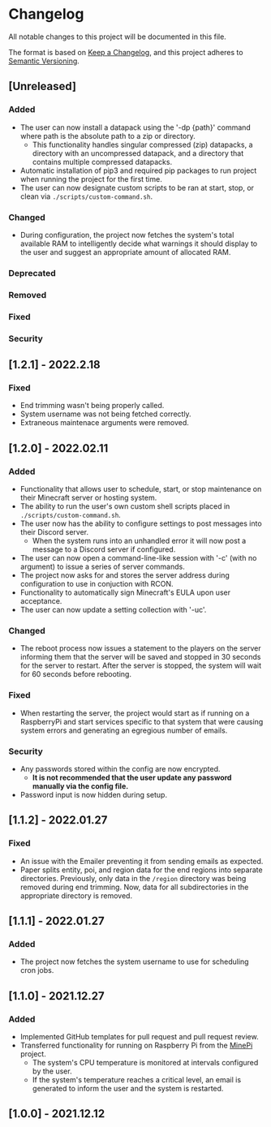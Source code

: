 # Changelog
All notable changes to this project will be documented in this file.

The format is based on [Keep a Changelog](https://keepachangelog.com/en/1.0.0/),
and this project adheres to [Semantic Versioning](https://semver.org/spec/v2.0.0.html).

## [Unreleased]

### Added
- The user can now install a datapack using the '-dp {path}' command where path is the absolute path to a zip or directory. 
  - This functionality handles singular compressed (zip) datapacks, a directory with an uncompressed datapack, and a directory that contains multiple compressed datapacks.
- Automatic installation of pip3 and required pip packages to run project when running the project for the first time.
- The user can now designate custom scripts to be ran at start, stop, or clean via `./scripts/custom-command.sh`.

### Changed
- During configuration, the project now fetches the system's total available RAM to intelligently decide what warnings it should display to the user and suggest an appropriate amount of allocated RAM.

### Deprecated

### Removed

### Fixed

### Security
## [1.2.1] - 2022.2.18

### Fixed
- End trimming wasn't being properly called.
- System username was not being fetched correctly.
- Extraneous maintenace arguments were removed.

## [1.2.0] - 2022.02.11

### Added
- Functionality that allows user to schedule, start, or stop maintenance on their Minecraft server or hosting system.
- The ability to run the user's own custom shell scripts placed in `./scripts/custom-command.sh`.
- The user now has the ability to configure settings to post messages into their Discord server.
  - When the system runs into an unhandled error it will now post a message to a Discord server if configured.
- The user can now open a command-line-like session with '-c' (with no argument) to issue a series of server commands.
- The project now asks for and stores the server address during configuration to use in conjuction with RCON.
- Functionality to automatically sign Minecraft's EULA upon user acceptance.
- The user can now update a setting collection with '-uc'.

### Changed
- The reboot process now issues a statement to the players on the server informing them that the server will be saved and stopped in 30 seconds for the server to restart. After the server is stopped, the system will wait for 60 seconds before rebooting.

### Fixed
- When restarting the server, the project would start as if running on a RaspberryPi and start services specific to that system that were causing system errors and generating an egregious number of emails.

### Security
- Any passwords stored within the config are now encrypted.
  - **It is not recommended that the user update any password manually via the config file.**
- Password input is now hidden during setup.

## [1.1.2] - 2022.01.27

### Fixed
- An issue with the Emailer preventing it from sending emails as expected.
- Paper splits entity, poi, and region data for the end regions into separate directories. Previously, only data in the `/region` directory was being removed during end trimming. Now, data for all subdirectories in the appropriate directory is removed.

## [1.1.1] - 2022.01.27

### Added
- The project now fetches the system username to use for scheduling cron jobs.

## [1.1.0] - 2021.12.27

### Added
- Implemented GitHub templates for pull request and pull request review.
- Transferred functionality for running on Raspberry Pi from the [MinePi](https://github.com/Michaelcraun/MinePi) project. 
  - The system's CPU temperature is monitored at intervals configured by the user. 
  - If the system's temperature reaches a critical level, an email is generated to inform the user and the system is restarted.

## [1.0.0] - 2021.12.12
